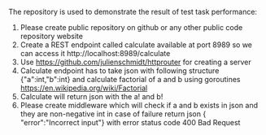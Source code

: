 The repository is used to demonstrate the result of test task performance:
1. Please create public repository on github or any other public code repository
website
2. Create a REST endpoint called calculate available at port 8989 so we can
access it http://localhost:8989/calculate
3. Use https://github.com/julienschmidt/httprouter for creating a server
4. Calculate endpoint has to take json with following structure
{"a":int,"b":int} and calculate factorial of a and b using goroutines
https://en.wikipedia.org/wiki/Factorial
5. Calculate will return json with the a! and b!
6. Please create middleware which will check if a and b exists in json and they
are non-negative int in case of failure return json { "error":"Incorrect
input"} with error status code 400 Bad Request